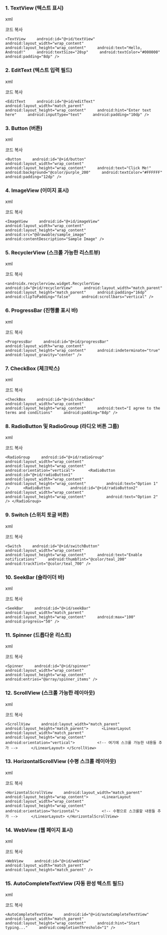 ### 1. **TextView (텍스트 표시)**

xml

코드 복사

`<TextView     android:id="@+id/textView"     android:layout_width="wrap_content"     android:layout_height="wrap_content"     android:text="Hello, Android!"     android:textSize="20sp"     android:textColor="#000000"     android:padding="8dp" />`

### 2. **EditText (텍스트 입력 필드)**

xml

코드 복사

`<EditText     android:id="@+id/editText"     android:layout_width="match_parent"     android:layout_height="wrap_content"     android:hint="Enter text here"     android:inputType="text"     android:padding="10dp" />`

### 3. **Button (버튼)**

xml

코드 복사

`<Button     android:id="@+id/button"     android:layout_width="wrap_content"     android:layout_height="wrap_content"     android:text="Click Me!"     android:background="@color/purple_200"     android:textColor="#FFFFFF"     android:padding="12dp" />`

### 4. **ImageView (이미지 표시)**

xml

코드 복사

`<ImageView     android:id="@+id/imageView"     android:layout_width="wrap_content"     android:layout_height="wrap_content"     android:src="@drawable/sample_image"     android:contentDescription="Sample Image" />`

### 5. **RecyclerView (스크롤 가능한 리스트뷰)**

xml

코드 복사

`<androidx.recyclerview.widget.RecyclerView     android:id="@+id/recyclerView"     android:layout_width="match_parent"     android:layout_height="match_parent"     android:padding="16dp"     android:clipToPadding="false"     android:scrollbars="vertical" />`

### 6. **ProgressBar (진행률 표시 바)**

xml

코드 복사

`<ProgressBar     android:id="@+id/progressBar"     android:layout_width="wrap_content"     android:layout_height="wrap_content"     android:indeterminate="true"     android:layout_gravity="center" />`

### 7. **CheckBox (체크박스)**

xml

코드 복사

`<CheckBox     android:id="@+id/checkBox"     android:layout_width="wrap_content"     android:layout_height="wrap_content"     android:text="I agree to the terms and conditions"     android:padding="8dp" />`

### 8. **RadioButton 및 RadioGroup (라디오 버튼 그룹)**

xml

코드 복사

`<RadioGroup     android:id="@+id/radioGroup"     android:layout_width="wrap_content"     android:layout_height="wrap_content"     android:orientation="vertical">      <RadioButton         android:id="@+id/radioButton1"         android:layout_width="wrap_content"         android:layout_height="wrap_content"         android:text="Option 1" />      <RadioButton         android:id="@+id/radioButton2"         android:layout_width="wrap_content"         android:layout_height="wrap_content"         android:text="Option 2" /> </RadioGroup>`

### 9. **Switch (스위치 토글 버튼)**

xml

코드 복사

`<Switch     android:id="@+id/switchButton"     android:layout_width="wrap_content"     android:layout_height="wrap_content"     android:text="Enable notifications"     android:thumbTint="@color/teal_200"     android:trackTint="@color/teal_700" />`

### 10. **SeekBar (슬라이더 바)**

xml

코드 복사

`<SeekBar     android:id="@+id/seekBar"     android:layout_width="match_parent"     android:layout_height="wrap_content"     android:max="100"     android:progress="50" />`

### 11. **Spinner (드롭다운 리스트)**

xml

코드 복사

`<Spinner     android:id="@+id/spinner"     android:layout_width="wrap_content"     android:layout_height="wrap_content"     android:entries="@array/spinner_items" />`

### 12. **ScrollView (스크롤 가능한 레이아웃)**

xml

코드 복사

`<ScrollView     android:layout_width="match_parent"     android:layout_height="match_parent">      <LinearLayout         android:layout_width="match_parent"         android:layout_height="wrap_content"         android:orientation="vertical">          <!-- 여기에 스크롤 가능한 내용들 추가 -->      </LinearLayout> </ScrollView>`

### 13. **HorizontalScrollView (수평 스크롤 레이아웃)**

xml

코드 복사

`<HorizontalScrollView     android:layout_width="match_parent"     android:layout_height="wrap_content">      <LinearLayout         android:layout_width="wrap_content"         android:layout_height="wrap_content"         android:orientation="horizontal">          <!-- 수평으로 스크롤할 내용들 추가 -->      </LinearLayout> </HorizontalScrollView>`

### 14. **WebView (웹 페이지 표시)**

xml

코드 복사

`<WebView     android:id="@+id/webView"     android:layout_width="match_parent"     android:layout_height="match_parent" />`

### 15. **AutoCompleteTextView (자동 완성 텍스트 필드)**

xml

코드 복사

`<AutoCompleteTextView     android:id="@+id/autoCompleteTextView"     android:layout_width="match_parent"     android:layout_height="wrap_content"     android:hint="Start typing..."     android:completionThreshold="1" />`